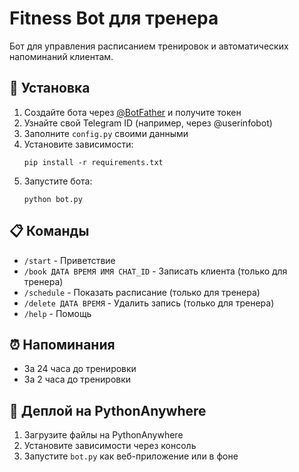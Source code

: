 # Fitness Bot для тренера

Бот для управления расписанием тренировок и автоматических напоминаний клиентам.

## 🔧 Установка

1. Создайте бота через [@BotFather](https://t.me/BotFather) и получите токен
2. Узнайте свой Telegram ID (например, через @userinfobot)
3. Заполните `config.py` своими данными
4. Установите зависимости:
   ```
   pip install -r requirements.txt
   ```
5. Запустите бота:
   ```
   python bot.py
   ```

## 📋 Команды

- `/start` - Приветствие
- `/book ДАТА ВРЕМЯ ИМЯ CHAT_ID` - Записать клиента (только для тренера)
- `/schedule` - Показать расписание (только для тренера)
- `/delete ДАТА ВРЕМЯ` - Удалить запись (только для тренера)
- `/help` - Помощь

## ⏰ Напоминания

- За 24 часа до тренировки
- За 2 часа до тренировки

## 🚀 Деплой на PythonAnywhere

1. Загрузите файлы на PythonAnywhere
2. Установите зависимости через консоль
3. Запустите `bot.py` как веб-приложение или в фоне
